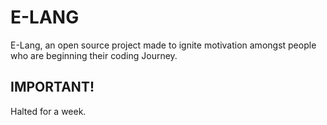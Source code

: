 # E-LANG
E-Lang, an open source project made to ignite motivation amongst people who are beginning their coding Journey. 

## IMPORTANT!
Halted for a week.
